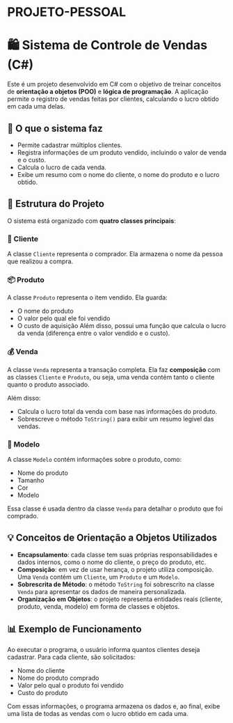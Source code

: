 # PROJETO-PESSOAL
# 🛍️ Sistema de Controle de Vendas (C#)

Este é um projeto desenvolvido em C# com o objetivo de treinar conceitos de **orientação a objetos (POO)** e **lógica de programação**. A aplicação permite o registro de vendas feitas por clientes, calculando o lucro obtido em cada uma delas.

## 📌 O que o sistema faz

- Permite cadastrar múltiplos clientes.
- Registra informações de um produto vendido, incluindo o valor de venda e o custo.
- Calcula o lucro de cada venda.
- Exibe um resumo com o nome do cliente, o nome do produto e o lucro obtido.

## 🧱 Estrutura do Projeto

O sistema está organizado com **quatro classes principais**:

### 🧑 Cliente
A classe `Cliente` representa o comprador. Ela armazena o nome da pessoa que realizou a compra.

### 📦 Produto
A classe `Produto` representa o item vendido. Ela guarda:
- O nome do produto
- O valor pelo qual ele foi vendido
- O custo de aquisição
Além disso, possui uma função que calcula o lucro da venda (diferença entre o valor vendido e o custo).

### 💰 Venda
A classe `Venda` representa a transação completa. Ela faz **composição** com as classes `Cliente` e `Produto`, ou seja, uma venda contém tanto o cliente quanto o produto associado.

Além disso:
- Calcula o lucro total da venda com base nas informações do produto.
- Sobrescreve o método `ToString()` para exibir um resumo legível das vendas.

### 🧩 Modelo
A classe `Modelo` contém informações sobre o produto, como:
- Nome do produto
- Tamanho
- Cor
- Modelo

Essa classe é usada dentro da classe `Venda` para detalhar o produto que foi comprado.

## 💡 Conceitos de Orientação a Objetos Utilizados

- **Encapsulamento**: cada classe tem suas próprias responsabilidades e dados internos, como o nome do cliente, o preço do produto, etc.
- **Composição**: em vez de usar herança, o projeto utiliza composição. Uma `Venda` contém um `Cliente`, um `Produto` e um `Modelo`.
- **Sobrescrita de Método**: o método `ToString` foi sobrescrito na classe `Venda` para apresentar os dados de maneira personalizada.
- **Organização em Objetos**: o projeto representa entidades reais (cliente, produto, venda, modelo) em forma de classes e objetos.

## 📊 Exemplo de Funcionamento

Ao executar o programa, o usuário informa quantos clientes deseja cadastrar. Para cada cliente, são solicitados:
- Nome do cliente
- Nome do produto comprado
- Valor pelo qual o produto foi vendido
- Custo do produto

Com essas informações, o programa armazena os dados e, ao final, exibe uma lista de todas as vendas com o lucro obtido em cada uma.
